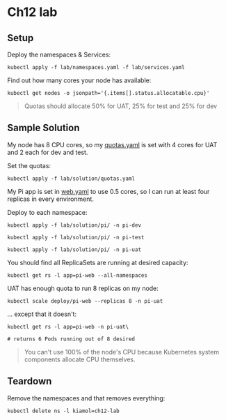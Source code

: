 # Ch12 lab

## Setup

Deploy the namespaces & Services:

```
kubectl apply -f lab/namespaces.yaml -f lab/services.yaml
```

Find out how many cores your node has available:

```
kubectl get nodes -o jsonpath='{.items[].status.allocatable.cpu}'
```

> Quotas should allocate 50% for UAT, 25% for test and 25% for dev

## Sample Solution

My node has 8 CPU cores, so my [quotas.yaml](./solution/quotas.yaml) is set with 4 cores for UAT and 2 each for dev and test.

Set the quotas:

```
kubectl apply -f lab/solution/quotas.yaml
```

My Pi app is set in [web.yaml](./solution/web.yaml) to use 0.5 cores, so I can run at least four replicas in every environment.

Deploy to each namespace:

```
kubectl apply -f lab/solution/pi/ -n pi-dev

kubectl apply -f lab/solution/pi/ -n pi-test

kubectl apply -f lab/solution/pi/ -n pi-uat
```

You should find all ReplicaSets are running at desired capacity:

```
kubectl get rs -l app=pi-web --all-namespaces
```

UAT has enough quota to run 8 replicas on my node:

```
kubectl scale deploy/pi-web --replicas 8 -n pi-uat
```

... except that it doesn't:

```
kubectl get rs -l app=pi-web -n pi-uat\

# returns 6 Pods running out of 8 desired
```

> You can't use 100% of the node's CPU because Kubernetes system components allocate CPU themselves.

## Teardown

Remove the namespaces and that removes everything:

```
kubectl delete ns -l kiamol=ch12-lab
```